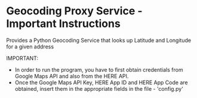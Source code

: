 # Geocoding Proxy Service - Important Instructions
Provides a Python Geocoding Service that looks up Latitude and Longitude for a given address

IMPORTANT:

  * In order to run the program, you have to first obtain credentials from Google Maps API and also from the HERE API.
  * Once the Google Maps API Key, HERE App ID and HERE App Code are obtained, insert them in the appropriate fields in the file - 'config.py'
